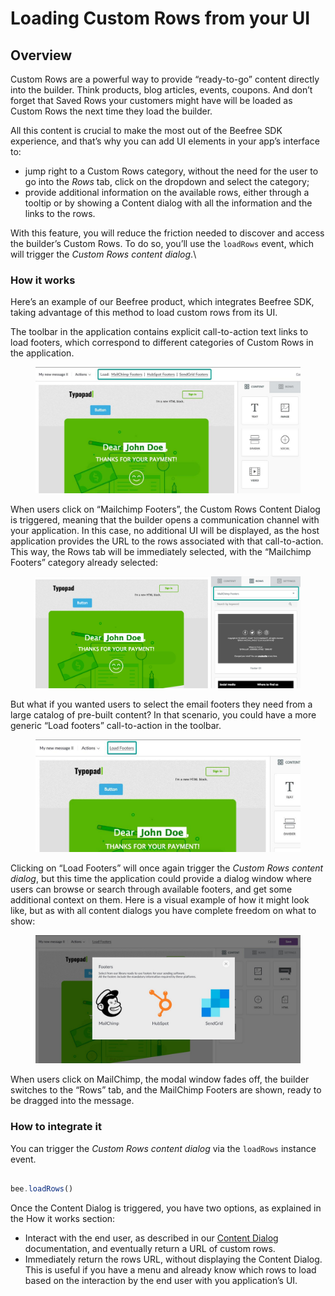 # Loading Custom Rows from your UI

## Overview <a href="#overview" id="overview"></a>

Custom Rows are a powerful way to provide “ready-to-go” content directly into the builder. Think products, blog articles, events, coupons. And don’t forget that Saved Rows your customers might have will be loaded as Custom Rows the next time they load the builder.

All this content is crucial to make the most out of the Beefree SDK experience, and that’s why you can add UI elements in your app’s interface to:

* jump right to a Custom Rows category, without the need for the user to go into the _Rows_ tab, click on the dropdown and select the category;
* provide additional information on the available rows, either through a tooltip or by showing a Content dialog with all the information and the links to the rows.

With this feature, you will reduce the friction needed to discover and access the builder’s Custom Rows. To do so, you’ll use the `loadRows` event, which will trigger the _Custom Rows content dialog_.\


### How it works <a href="#how-it-works" id="how-it-works"></a>

Here’s an example of our Beefree product, which integrates Beefree SDK, taking advantage of this method to load custom rows from its UI.

The toolbar in the application contains explicit call-to-action text links to load footers, which correspond to different categories of Custom Rows in the application.

<figure><img src="../../.gitbook/assets/CTAs-for-rows.jpg" alt=""><figcaption></figcaption></figure>

When users click on “Mailchimp Footers”, the Custom Rows Content Dialog is triggered, meaning that the builder opens a communication channel with your application. In this case, no additional UI will be displayed, as the host application provides the URL to the rows associated with that call-to-action. This way, the Rows tab will be immediately selected, with the “Mailchimp Footers” category already selected:

<figure><img src="../../.gitbook/assets/2Showing-custom-rows.png" alt=""><figcaption></figcaption></figure>

But what if you wanted users to select the email footers they need from a large catalog of pre-built content? In that scenario, you could have a more generic “Load footers” call-to-action in the toolbar.

<figure><img src="../../.gitbook/assets/3Load-footers.jpeg" alt=""><figcaption></figcaption></figure>

Clicking on “Load Footers” will once again trigger the _Custom Rows content dialog_, but this time the application could provide a dialog window where users can browse or search through available footers, and get some additional context on them. Here is a visual example of how it might look like, but as with all content dialogs you have complete freedom on what to show:

<figure><img src="../../.gitbook/assets/4Footers-content-dialog_s.jpeg" alt=""><figcaption></figcaption></figure>

When users click on MailChimp, the modal window fades off, the builder switches to the “Rows” tab, and the MailChimp Footers are shown, ready to be dragged into the message.

### How to integrate it <a href="#how-to-integrate-it" id="how-to-integrate-it"></a>

You can trigger the _Custom Rows content dialog_ via the `loadRows` instance event.

```javascript

bee.loadRows()

```

Once the Content Dialog is triggered, you have two options, as explained in the How it works section:

* Interact with the end user, as described in our [Content Dialog](../../other-customizations/advanced-options/content-dialog.md) documentation, and eventually return a URL of custom rows.
* Immediately return the rows URL, without displaying the Content Dialog. This is useful if you have a menu and already know which rows to load based on the interaction by the end user with you application’s UI.
